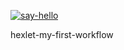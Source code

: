 [![say-hello](https://github.com/G3ntleM4n/hexlet-my-first-workflow/actions/workflows/say-hello.yml/badge.svg)](https://github.com/G3ntleM4n/hexlet-my-first-workflow/actions/workflows/say-hello.yml)

hexlet-my-first-workflow
